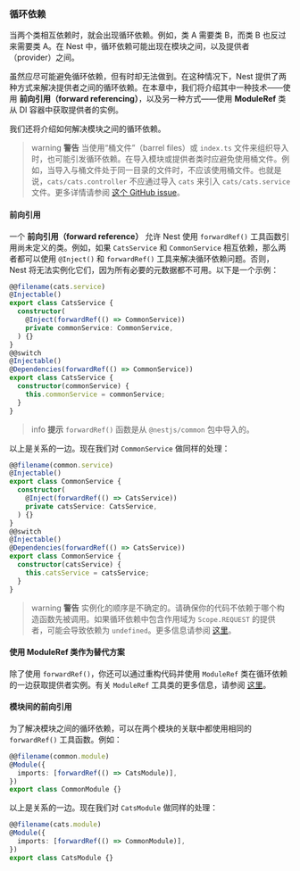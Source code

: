 ### 循环依赖

当两个类相互依赖时，就会出现循环依赖。例如，类 A 需要类 B，而类 B 也反过来需要类 A。在 Nest 中，循环依赖可能出现在模块之间，以及提供者（provider）之间。

虽然应尽可能避免循环依赖，但有时却无法做到。在这种情况下，Nest 提供了两种方式来解决提供者之间的循环依赖。在本章中，我们将介绍其中一种技术——使用 **前向引用（forward referencing）**，以及另一种方式——使用 **ModuleRef** 类从 DI 容器中获取提供者的实例。

我们还将介绍如何解决模块之间的循环依赖。

> warning **警告** 当使用“桶文件”（barrel files）或 `index.ts` 文件来组织导入时，也可能引发循环依赖。在导入模块或提供者类时应避免使用桶文件。例如，当导入与桶文件处于同一目录的文件时，不应该使用桶文件。也就是说，`cats/cats.controller` 不应通过导入 `cats` 来引入 `cats/cats.service` 文件。更多详情请参阅 [这个 GitHub issue](https://github.com/nestjs/nest/issues/1181#issuecomment-430197191)。

#### 前向引用

一个 **前向引用（forward reference）** 允许 Nest 使用 `forwardRef()` 工具函数引用尚未定义的类。例如，如果 `CatsService` 和 `CommonService` 相互依赖，那么两者都可以使用 `@Inject()` 和 `forwardRef()` 工具来解决循环依赖问题。否则，Nest 将无法实例化它们，因为所有必要的元数据都不可用。以下是一个示例：

```typescript
@@filename(cats.service)
@Injectable()
export class CatsService {
  constructor(
    @Inject(forwardRef(() => CommonService))
    private commonService: CommonService,
  ) {}
}
@@switch
@Injectable()
@Dependencies(forwardRef(() => CommonService))
export class CatsService {
  constructor(commonService) {
    this.commonService = commonService;
  }
}
```

> info **提示** `forwardRef()` 函数是从 `@nestjs/common` 包中导入的。

以上是关系的一边。现在我们对 `CommonService` 做同样的处理：

```typescript
@@filename(common.service)
@Injectable()
export class CommonService {
  constructor(
    @Inject(forwardRef(() => CatsService))
    private catsService: CatsService,
  ) {}
}
@@switch
@Injectable()
@Dependencies(forwardRef(() => CatsService))
export class CommonService {
  constructor(catsService) {
    this.catsService = catsService;
  }
}
```

> warning **警告** 实例化的顺序是不确定的。请确保你的代码不依赖于哪个构造函数先被调用。如果循环依赖中包含作用域为 `Scope.REQUEST` 的提供者，可能会导致依赖为 `undefined`。更多信息请参阅 [这里](https://github.com/nestjs/nest/issues/5778)。

#### 使用 ModuleRef 类作为替代方案

除了使用 `forwardRef()`，你还可以通过重构代码并使用 `ModuleRef` 类在循环依赖的一边获取提供者实例。有关 `ModuleRef` 工具类的更多信息，请参阅 [这里](/fundamentals/module-ref)。

#### 模块间的前向引用

为了解决模块之间的循环依赖，可以在两个模块的关联中都使用相同的 `forwardRef()` 工具函数。例如：

```typescript
@@filename(common.module)
@Module({
  imports: [forwardRef(() => CatsModule)],
})
export class CommonModule {}
```

以上是关系的一边。现在我们对 `CatsModule` 做同样的处理：

```typescript
@@filename(cats.module)
@Module({
  imports: [forwardRef(() => CommonModule)],
})
export class CatsModule {}
```